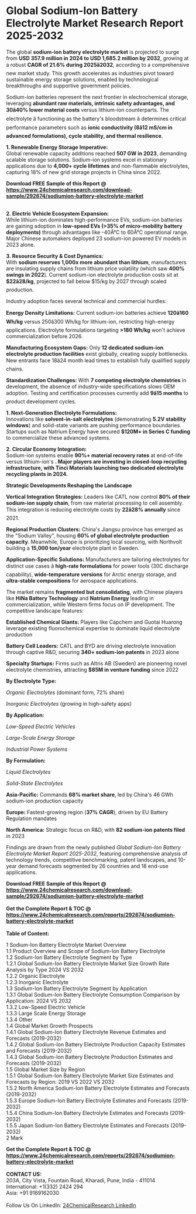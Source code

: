 <h1>Global Sodium-Ion Battery Electrolyte Market Research Report 2025-2032</h1><p>The global <strong>sodium-ion battery electrolyte market</strong> is projected to surge from <strong>USD 357.9 million in 2024 to USD 1,685.2 million by 2032</strong>, growing at a robust <strong>CAGR of 21.6% during 2025â2032</strong>, according to a comprehensive new market study. This growth accelerates as industries pivot toward sustainable energy storage solutions, enabled by technological breakthroughs and supportive government policies.</p><p>Sodium-ion batteries represent the next frontier in electrochemical storage, leveraging <strong>abundant raw materials, intrinsic safety advantages, and 30â40% lower material costs</strong> versus lithium-ion counterparts. The electrolyte â functioning as the battery's bloodstream â determines critical performance parameters such as <strong>ionic conductivity (8â12 mS/cm in advanced formulations), cycle stability, and thermal resilience</strong>.</p><p><strong>1. Renewable Energy Storage Imperative:</strong><br>
Global renewable capacity additions reached <strong>507 GW in 2023</strong>, demanding scalable storage solutions. Sodium-ion systems excel in stationary applications due to <strong>4,000+ cycle lifetimes</strong> and non-flammable electrolytes, capturing 18% of new grid storage projects in China since 2022.</p><div><b>Download FREE Sample of this Report @ 
            <a href="https://www.24chemicalresearch.com/download-sample/292674/sodiumion-battery-electrolyte-market">
            https://www.24chemicalresearch.com/download-sample/292674/sodiumion-battery-electrolyte-market</a></b></div><br><p><strong>2. Electric Vehicle Ecosystem Expansion:</strong><br>
While lithium-ion dominates high-performance EVs, sodium-ion batteries are gaining adoption in <strong>low-speed EVs (&gt;35% of micro-mobility battery deployments)</strong> through advantages like -40Â°C to 60Â°C operational range. Major Chinese automakers deployed 23 sodium-ion powered EV models in 2023 alone.</p><p><strong>3. Resource Security &amp; Cost Dynamics:</strong><br>
With <strong>sodium reserves 1,000x more abundant than lithium</strong>, manufacturers are insulating supply chains from lithium price volatility (which saw <strong>400% swings in 2022</strong>). Current sodium-ion electrolyte production costs sit at <strong>$22â28/kg</strong>, projected to fall below $15/kg by 2027 through scaled production.</p><p>Industry adoption faces several technical and commercial hurdles:</p><p><strong>Energy Density Limitations:</strong> Current sodium-ion batteries achieve <strong>120â160 Wh/kg</strong> versus 250â300 Wh/kg for lithium-ion, restricting high-energy applications. Electrolyte formulations targeting <strong>&gt;180 Wh/kg</strong> won't achieve commercialization before 2026.</p><p><strong>Manufacturing Ecosystem Gaps:</strong> Only <strong>12 dedicated sodium-ion electrolyte production facilities</strong> exist globally, creating supply bottlenecks. New entrants face 18â24 month lead times to establish fully qualified supply chains.</p><p><strong>Standardization Challenges:</strong> With <strong>7 competing electrolyte chemistries</strong> in development, the absence of industry-wide specifications slows OEM adoption. Testing and certification processes currently add <strong>9â15 months</strong> to product development cycles.</p><p><strong>1. Next-Generation Electrolyte Formulations:</strong><br>
Innovations like <strong>solvent-in-salt electrolytes</strong> (demonstrating <strong>5.2V stability windows</strong>) and solid-state variants are pushing performance boundaries. Startups such as Natrium Energy have secured <strong>$120M+ in Series C funding</strong> to commercialize these advanced systems.</p><p><strong>2. Circular Economy Integration:</strong><br>
Sodium-ion systems enable <strong>90%+ material recovery rates</strong> at end-of-life versus lithium-ion's <strong>. Major players are investing in closed-loop recycling infrastructure, with Tinci Materials launching two dedicated electrolyte recycling plants in 2024.</strong></p><p><makesh2><strong>Strategic Developments Reshaping the Landscape</strong></makesh2>

</p><p><strong>Vertical Integration Strategies:</strong> Leaders like CATL now control <strong>80% of their sodium-ion supply chain</strong>, from raw material processing to cell assembly. This integration is reducing electrolyte costs by <strong>22â28% annually</strong> since 2021.</p><p><strong>Regional Production Clusters:</strong> China's Jiangsu province has emerged as the "Sodium Valley", housing <strong>60% of global electrolyte production capacity</strong>. Meanwhile, Europe is prioritizing local sourcing, with Northvolt building a <strong>15,000 ton/year</strong> electrolyte plant in Sweden.</p><p><strong>Application-Specific Solutions:</strong> Manufacturers are tailoring electrolytes for distinct use cases â <strong>high-rate formulations</strong> for power tools (30C discharge capability), <strong>wide-temperature versions</strong> for Arctic energy storage, and <strong>ultra-stable compositions</strong> for aerospace applications.</p><p>The market remains <strong>fragmented but consolidating</strong>, with Chinese players like <strong>HiNa Battery Technology</strong> and <strong>Natrium Energy</strong> leading in commercialization, while Western firms focus on IP development. The competitive landscape features:</p><p><strong>Established Chemical Giants:</strong> Players like Capchem and Guotai Huarong leverage existing fluorochemical expertise to dominate liquid electrolyte production</p><p><strong>Battery Cell Leaders:</strong> CATL and BYD are driving electrolyte innovation through captive R&amp;D, securing <strong>340+ sodium-ion patents</strong> in 2023 alone</p><p><strong>Specialty Startups:</strong> Firms such as Altris AB (Sweden) are pioneering novel electrolyte chemistries, attracting <strong>$85M in venture funding</strong> since 2022</p><p><strong>By Electrolyte Type:</strong></p><p><em>Organic Electrolytes</em> (dominant form, 72% share)</p><p><em>Inorganic Electrolytes</em> (growing in high-safety apps)</p><p><strong>By Application:</strong></p><p><em>Low-Speed Electric Vehicles</em></p><p><em>Large-Scale Energy Storage</em></p><p><em>Industrial Power Systems</em></p><p><strong>By Formulation:</strong></p><p><em>Liquid Electrolytes</em></p><p><em>Solid-State Electrolytes</em></p><p><strong>Asia-Pacific:</strong> Commands <strong>68% market share</strong>, led by China's 46 GWh sodium-ion production capacity</p><p><strong>Europe:</strong> Fastest-growing region (<strong>37% CAGR</strong>), driven by EU Battery Regulation mandates</p><p><strong>North America:</strong> Strategic focus on R&amp;D, with <strong>82 sodium-ion patents filed</strong> in 2023</p><p>Findings are drawn from the newly published <em>Global Sodium-Ion Battery Electrolyte Market Report 2025-2032</em>, featuring comprehensive analysis of technology trends, competitive benchmarking, patent landscapes, and 10-year demand forecasts segmented by 26 countries and 18 end-use applications.</p><div><b>Download FREE Sample of this Report @ 
            <a href="https://www.24chemicalresearch.com/download-sample/292674/sodiumion-battery-electrolyte-market">
            https://www.24chemicalresearch.com/download-sample/292674/sodiumion-battery-electrolyte-market</a></b></div><br><div><b>Get the Complete Report & TOC @ 
            <a href="https://www.24chemicalresearch.com/reports/292674/sodiumion-battery-electrolyte-market">
            https://www.24chemicalresearch.com/reports/292674/sodiumion-battery-electrolyte-market</a></b></div><br>
            <b>Table of Content:</b><p>1 Sodium-Ion Battery Electrolyte Market Overview<br />
    1.1 Product Overview and Scope of Sodium-Ion Battery Electrolyte<br />
    1.2 Sodium-Ion Battery Electrolyte Segment by Type<br />
        1.2.1 Global Sodium-Ion Battery Electrolyte Market Size Growth Rate Analysis by Type 2024 VS 2032<br />
        1.2.2 Organic Electrolyte<br />
        1.2.3 Inorganic Electrolyte<br />
    1.3 Sodium-Ion Battery Electrolyte Segment by Application<br />
        1.3.1 Global Sodium-Ion Battery Electrolyte Consumption Comparison by Application: 2024 VS 2032<br />
        1.3.2 Low-Speed Electric Vehicle<br />
        1.3.3 Large Scale Energy Storage<br />
        1.3.4 Other<br />
    1.4 Global Market Growth Prospects<br />
        1.4.1 Global Sodium-Ion Battery Electrolyte Revenue Estimates and Forecasts (2019-2032)<br />
        1.4.2 Global Sodium-Ion Battery Electrolyte Production Capacity Estimates and Forecasts (2019-2032)<br />
        1.4.3 Global Sodium-Ion Battery Electrolyte Production Estimates and Forecasts (2019-2032)<br />
    1.5 Global Market Size by Region<br />
        1.5.1 Global Sodium-Ion Battery Electrolyte Market Size Estimates and Forecasts by Region: 2019 VS 2022 VS 2032<br />
        1.5.2 North America Sodium-Ion Battery Electrolyte Estimates and Forecasts (2019-2032)<br />
        1.5.3 Europe Sodium-Ion Battery Electrolyte Estimates and Forecasts (2019-2032)<br />
        1.5.4 China Sodium-Ion Battery Electrolyte Estimates and Forecasts (2019-2032)<br />
        1.5.5 Japan Sodium-Ion Battery Electrolyte Estimates and Forecasts (2019-2032)<br />
2 Mark</p><div><b>Get the Complete Report & TOC @ 
            <a href="https://www.24chemicalresearch.com/reports/292674/sodiumion-battery-electrolyte-market">
            https://www.24chemicalresearch.com/reports/292674/sodiumion-battery-electrolyte-market</a></b></div><br><b>CONTACT US:</b><br>
            203A, City Vista, Fountain Road, Kharadi, Pune, India - 411014<br>
            International: +1(332) 2424 294<br>
            Asia: +91 9169162030 <br><br>
            Follow Us On LinkedIn: <a href="https://www.linkedin.com/company/24chemicalresearch/">24ChemicalResearch LinkedIn</a>